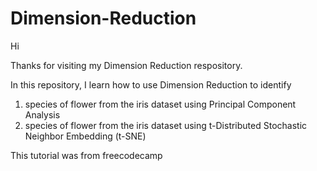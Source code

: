 # Dimension-Reduction

Hi

Thanks for visiting my Dimension Reduction respository.

In this repository, I learn how to use Dimension Reduction to identify

1. species of flower from the iris dataset using Principal Component Analysis
2. species of flower from the iris dataset using t-Distributed Stochastic Neighbor Embedding (t-SNE)

This tutorial was from freecodecamp
